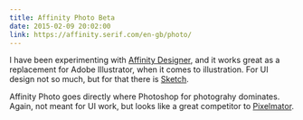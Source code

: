 ```yaml
---
title: Affinity Photo Beta
date: 2015-02-09 20:02:00
link: https://affinity.serif.com/en-gb/photo/
---
```


I have been experimenting with [Affinity Designer](https://affinity.serif.com/en-gb/), and it works great as a replacement for Adobe Illustrator, when it comes to illustration. For UI design not so much, but for that there is [Sketch](http://www.bohemiancoding.com/sketch).

Affinity Photo goes directly where Photoshop for photograhy dominates. Again, not meant for UI work, but looks like a great competitor to [Pixelmator](http://www.pixelmator.com/mac/).
